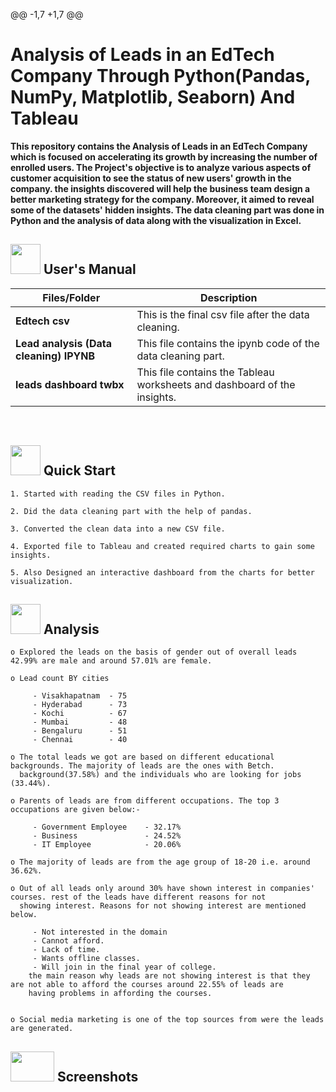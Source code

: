 @@ -1,7 +1,7 @@
# 
#  **Analysis of Leads in an EdTech Company Through Python(Pandas, NumPy, Matplotlib, Seaborn) And Tableau**

**This repository contains the Analysis of Leads in an EdTech Company which is focused on accelerating its growth by increasing the number of enrolled users. The Project's objective is to analyze various aspects of customer acquisition to see the status of new users' growth in the company. the insights discovered will help the business team design a better marketing strategy for the company. Moreover, it aimed to reveal some of the datasets' hidden insights. The data cleaning part was done in Python and the analysis of data along with the visualization in Excel.**

##  <img src="https://user-images.githubusercontent.com/106439762/181935629-b3c47bd3-77fb-4431-a11c-ff8ba0942b63.gif" width="48" height="48"> **User's Manual**

| Files/Folder| Description |
| ------------- | ------------- |
| **Edtech csv** | This is the final csv file after the data cleaning. |
| **Lead analysis (Data cleaning) IPYNB** | This file contains the ipynb code of the data cleaning part. |
| **leads dashboard twbx**  | This file contains the Tableau worksheets and dashboard of the insights.   |
<br>


## <img src="https://user-images.githubusercontent.com/106439762/181937125-2a4b22a3-f8a9-4226-bbd3-df972f9dbbc4.gif" width="48" height="48" > Quick Start

    1. Started with reading the CSV files in Python.
    
    2. Did the data cleaning part with the help of pandas.
    
    3. Converted the clean data into a new CSV file.
    
    4. Exported file to Tableau and created required charts to gain some insights.
    
    5. Also Designed an interactive dashboard from the charts for better visualization.
    

##  <img src=https://user-images.githubusercontent.com/106439762/178428775-03d67679-9aa4-4b08-91e9-6eb6ed8faf66.gif  width="48" height="48"> Analysis


    
    o Explored the leads on the basis of gender out of overall leads 42.99% are male and around 57.01% are female.
    
    o Lead count BY cities 
    
         - Visakhapatnam  - 75
         - Hyderabad      - 73
         - Kochi          - 67
         - Mumbai         - 48
         - Bengaluru      - 51
         - Chennai        - 40
     
    o The total leads we got are based on different educational backgrounds. The majority of leads are the ones with Betch. 
      background(37.58%) and the individuals who are looking for jobs (33.44%).
  
    o Parents of leads are from different occupations. The top 3 occupations are given below:-
    
         - Government Employee    - 32.17%
         - Business               - 24.52%
         - IT Employee            - 20.06%
    
    o The majority of leads are from the age group of 18-20 i.e. around 36.62%.
    
    o Out of all leads only around 30% have shown interest in companies' courses. rest of the leads have different reasons for not 
      showing interest. Reasons for not showing interest are mentioned below.
      
         - Not interested in the domain
         - Cannot afford.
         - Lack of time.
         - Wants offline classes.
         - Will join in the final year of college.
        the main reason why leads are not showing interest is that they are not able to afford the courses around 22.55% of leads are 
        having problems in affording the courses. 
                

    o Social media marketing is one of the top sources from were the leads are generated. 



   ## <img src="https://www.getcloudapp.com/wp-content/uploads/2021/03/5aebb952e4867ce13f4d308f_laptop_gif_trans.gif" width="70" height="48"/> Screenshots



